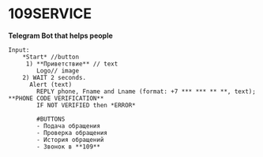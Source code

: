 # 109SERVICE

**Telegram Bot that helps people**

    Input: 
        *Start* //button
         1) **Приветствие** // text
            Logo// image
        2) WAIT 2 seconds.
          Alert (text)
            REPLY phone, Fname and Lname (format: +7 *** *** ** **, text);   **PHONE CODE VERIFICATION** 
            IF NOT VERIFIED then *ERROR*
            
            #BUTTONS
            - Подача обращения
            - Проверка обращения
            - История обращений
            - Звонок в **109**

            
